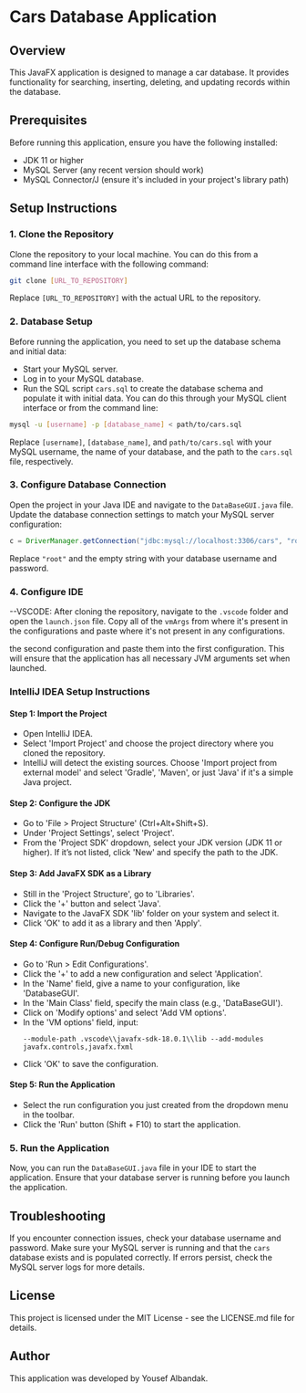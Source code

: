 
# Cars Database Application

## Overview
This JavaFX application is designed to manage a car database. It provides functionality for searching, inserting, deleting, and updating records within the database. 

## Prerequisites
Before running this application, ensure you have the following installed:
- JDK 11 or higher
- MySQL Server (any recent version should work)
- MySQL Connector/J (ensure it's included in your project's library path)

## Setup Instructions

### 1. Clone the Repository
Clone the repository to your local machine. You can do this from a command line interface with the following command:
```bash
git clone [URL_TO_REPOSITORY]
```
Replace `[URL_TO_REPOSITORY]` with the actual URL to the repository.

### 2. Database Setup
Before running the application, you need to set up the database schema and initial data:
- Start your MySQL server.
- Log in to your MySQL database.
- Run the SQL script `cars.sql` to create the database schema and populate it with initial data. You can do this through your MySQL client interface or from the command line:
```bash
mysql -u [username] -p [database_name] < path/to/cars.sql
```
Replace `[username]`, `[database_name]`, and `path/to/cars.sql` with your MySQL username, the name of your database, and the path to the `cars.sql` file, respectively.

### 3. Configure Database Connection
Open the project in your Java IDE and navigate to the `DataBaseGUI.java` file. Update the database connection settings to match your MySQL server configuration:
```java
c = DriverManager.getConnection("jdbc:mysql://localhost:3306/cars", "root", "");
```
Replace `"root"` and the empty string with your database username and password.

### 4. Configure IDE

--VSCODE:
After cloning the repository, navigate to the `.vscode` folder and open the `launch.json` file. Copy all of the `vmArgs` from where it's present in the configurations and paste where it's not present in any configurations.

the second configuration and paste them into the first configuration. This will ensure that the application has all necessary JVM arguments set when launched.


### IntelliJ IDEA Setup Instructions

#### Step 1: Import the Project
- Open IntelliJ IDEA.
- Select 'Import Project' and choose the project directory where you cloned the repository.
- IntelliJ will detect the existing sources. Choose 'Import project from external model' and select 'Gradle', 'Maven', or just 'Java' if it's a simple Java project.

#### Step 2: Configure the JDK
- Go to 'File > Project Structure' (Ctrl+Alt+Shift+S).
- Under 'Project Settings', select 'Project'.
- From the 'Project SDK' dropdown, select your JDK version (JDK 11 or higher). If it’s not listed, click 'New' and specify the path to the JDK.

#### Step 3: Add JavaFX SDK as a Library
- Still in the 'Project Structure', go to 'Libraries'.
- Click the '+' button and select 'Java'.
- Navigate to the JavaFX SDK 'lib' folder on your system and select it.
- Click 'OK' to add it as a library and then 'Apply'.

#### Step 4: Configure Run/Debug Configuration
- Go to 'Run > Edit Configurations'.
- Click the '+' to add a new configuration and select 'Application'.
- In the 'Name' field, give a name to your configuration, like 'DatabaseGUI'.
- In the 'Main Class' field, specify the main class (e.g., 'DataBaseGUI').
- Click on 'Modify options' and select 'Add VM options'.
- In the 'VM options' field, input:
  ```
  --module-path .vscode\\javafx-sdk-18.0.1\\lib --add-modules javafx.controls,javafx.fxml
  ```
- Click 'OK' to save the configuration.

#### Step 5: Run the Application
- Select the run configuration you just created from the dropdown menu in the toolbar.
- Click the 'Run' button (Shift + F10) to start the application.

### 5. Run the Application
Now, you can run the `DataBaseGUI.java` file in your IDE to start the application. Ensure that your database server is running before you launch the application.

## Troubleshooting
If you encounter connection issues, check your database username and password. Make sure your MySQL server is running and that the `cars` database exists and is populated correctly. If errors persist, check the MySQL server logs for more details.

## License
This project is licensed under the MIT License - see the LICENSE.md file for details.

## Author
This application was developed by Yousef Albandak.
